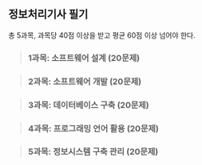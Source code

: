 ## 정보처리기사 필기
총 5과목, 과목당 40점 이상을 받고 평균 60점 이상 넘어야 한다.

> ### 1과목: 소프트웨어 설계 (20문제)

> ### 2과목: 소프트웨어 개발 (20문제)

> ### 3과목: 데이터베이스 구축 (20문제)

> ### 4과목: 프로그래밍 언어 활용 (20문제)

> ### 5과목: 정보시스템 구축 관리 (20문제)
